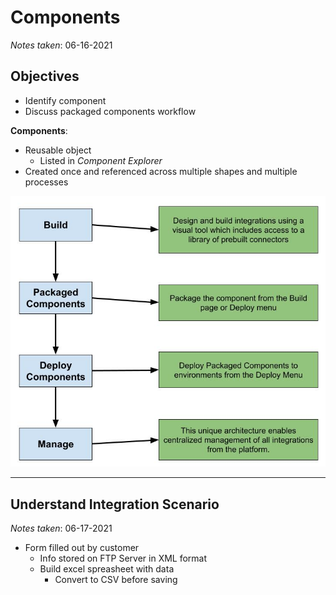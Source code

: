 # Components

*Notes taken*: 06-16-2021

## Objectives

* Identify component
* Discuss packaged components workflow

**Components**:

* Reusable object
  * Listed in *Component Explorer*
* Created once and referenced across multiple shapes and multiple processes

![Components Workflow](../Assets/ComponentsWorkflow.jpg)

---

## Understand Integration Scenario

*Notes taken*: 06-17-2021

* Form filled out by customer
  * Info stored on FTP Server in XML format
  * Build excel spreasheet with data
    * Convert to CSV before saving
